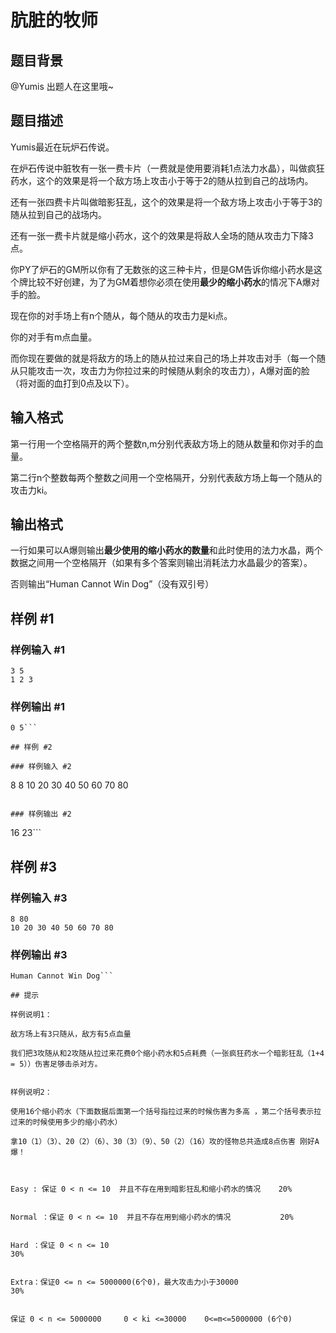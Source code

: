 # 肮脏的牧师

## 题目背景

@Yumis 出题人在这里哦~


## 题目描述

Yumis最近在玩炉石传说。

在炉石传说中脏牧有一张一费卡片（一费就是使用要消耗1点法力水晶），叫做疯狂药水，这个的效果是将一个敌方场上攻击小于等于2的随从拉到自己的战场内。

还有一张四费卡片叫做暗影狂乱，这个的效果是将一个敌方场上攻击小于等于3的随从拉到自己的战场内。

还有一张一费卡片就是缩小药水，这个的效果是将敌人全场的随从攻击力下降3点。


你PY了炉石的GM所以你有了无数张的这三种卡片，但是GM告诉你缩小药水是这个牌比较不好创建，为了为GM着想你必须在使用**最少的缩小药水**的情况下A爆对手的脸。


现在你的对手场上有n个随从，每个随从的攻击力是ki点。

你的对手有m点血量。


而你现在要做的就是将敌方的场上的随从拉过来自己的场上并攻击对手（每一个随从只能攻击一次，攻击力为你拉过来的时候随从剩余的攻击力），A爆对面的脸（将对面的血打到0点及以下）。


## 输入格式

第一行用一个空格隔开的两个整数n,m分别代表敌方场上的随从数量和你对手的血量。

第二行n个整数每两个整数之间用一个空格隔开，分别代表敌方场上每一个随从的攻击力ki。


## 输出格式

一行如果可以A爆则输出**最少使用的缩小药水的数量**和此时使用的法力水晶，两个数据之间用一个空格隔开（如果有多个答案则输出消耗法力水晶最少的答案）。

否则输出“Human Cannot Win Dog”（没有双引号）


## 样例 #1

### 样例输入 #1
```
3 5
1 2 3 
```

### 样例输出 #1

```
0 5```

## 样例 #2

### 样例输入 #2
```
8 8
10 20 30 40 50 60 70 80
```

### 样例输出 #2

```
16 23```

## 样例 #3

### 样例输入 #3
```
8 80
10 20 30 40 50 60 70 80
```

### 样例输出 #3

```
Human Cannot Win Dog```

## 提示

样例说明1：

敌方场上有3只随从，敌方有5点血量

我们把3攻随从和2攻随从拉过来花费0个缩小药水和5点耗费（一张疯狂药水一个暗影狂乱（1+4 = 5））伤害足够击杀对方。


样例说明2：

使用16个缩小药水（下面数据后面第一个括号指拉过来的时候伤害为多高 ，第二个括号表示拉过来的时候使用多少的缩小药水）

拿10（1）（3）、20（2）（6）、30（3）（9）、50（2）（16）攻的怪物总共造成8点伤害 刚好A爆！



Easy : 保证 0 < n <= 10  并且不存在用到暗影狂乱和缩小药水的情况    20%


Normal ：保证 0 < n <= 10  并且不存在用到缩小药水的情况           20%


Hard ：保证 0 < n <= 10                                                 30%


Extra：保证0 <= n <= 5000000(6个0)，最大攻击力小于30000                  30%


保证 0 < n <= 5000000     0 < ki <=30000    0<=m<=5000000 (6个0)


